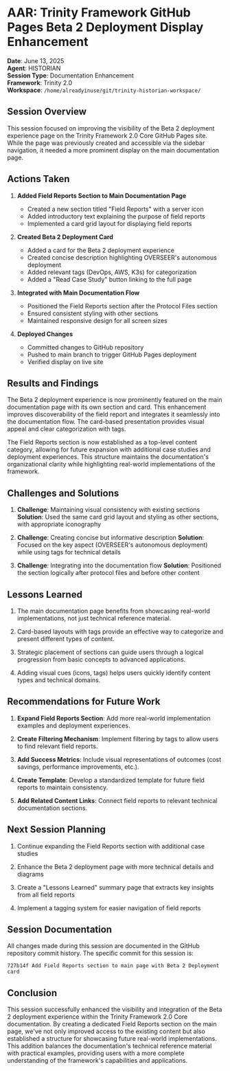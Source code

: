 # AAR: Trinity Framework GitHub Pages Beta 2 Deployment Display Enhancement

**Date**: June 13, 2025  
**Agent**: HISTORIAN  
**Session Type**: Documentation Enhancement  
**Framework**: Trinity 2.0  
**Workspace**: `/home/alreadyinuse/git/trinity-historian-workspace/`

## Session Overview

This session focused on improving the visibility of the Beta 2 deployment experience page on the Trinity Framework 2.0 Core GitHub Pages site. While the page was previously created and accessible via the sidebar navigation, it needed a more prominent display on the main documentation page.

## Actions Taken

1. **Added Field Reports Section to Main Documentation Page**
   - Created a new section titled "Field Reports" with a server icon
   - Added introductory text explaining the purpose of field reports
   - Implemented a card grid layout for displaying field reports

2. **Created Beta 2 Deployment Card**
   - Added a card for the Beta 2 deployment experience
   - Created concise description highlighting OVERSEER's autonomous deployment
   - Added relevant tags (DevOps, AWS, K3s) for categorization
   - Added a "Read Case Study" button linking to the full page

3. **Integrated with Main Documentation Flow**
   - Positioned the Field Reports section after the Protocol Files section
   - Ensured consistent styling with other sections
   - Maintained responsive design for all screen sizes

4. **Deployed Changes**
   - Committed changes to GitHub repository
   - Pushed to main branch to trigger GitHub Pages deployment
   - Verified display on live site

## Results and Findings

The Beta 2 deployment experience is now prominently featured on the main documentation page with its own section and card. This enhancement improves discoverability of the field report and integrates it seamlessly into the documentation flow. The card-based presentation provides visual appeal and clear categorization with tags.

The Field Reports section is now established as a top-level content category, allowing for future expansion with additional case studies and deployment experiences. This structure maintains the documentation's organizational clarity while highlighting real-world implementations of the framework.

## Challenges and Solutions

1. **Challenge**: Maintaining visual consistency with existing sections
   **Solution**: Used the same card grid layout and styling as other sections, with appropriate iconography

2. **Challenge**: Creating concise but informative description
   **Solution**: Focused on the key aspect (OVERSEER's autonomous deployment) while using tags for technical details

3. **Challenge**: Integrating into the documentation flow
   **Solution**: Positioned the section logically after protocol files and before other content

## Lessons Learned

1. The main documentation page benefits from showcasing real-world implementations, not just technical reference material.

2. Card-based layouts with tags provide an effective way to categorize and present different types of content.

3. Strategic placement of sections can guide users through a logical progression from basic concepts to advanced applications.

4. Adding visual cues (icons, tags) helps users quickly identify content types and technical domains.

## Recommendations for Future Work

1. **Expand Field Reports Section**: Add more real-world implementation examples and deployment experiences.

2. **Create Filtering Mechanism**: Implement filtering by tags to allow users to find relevant field reports.

3. **Add Success Metrics**: Include visual representations of outcomes (cost savings, performance improvements, etc.).

4. **Create Template**: Develop a standardized template for future field reports to maintain consistency.

5. **Add Related Content Links**: Connect field reports to relevant technical documentation sections.

## Next Session Planning

1. Continue expanding the Field Reports section with additional case studies

2. Enhance the Beta 2 deployment page with more technical details and diagrams

3. Create a "Lessons Learned" summary page that extracts key insights from all field reports

4. Implement a tagging system for easier navigation of field reports

## Session Documentation

All changes made during this session are documented in the GitHub repository commit history. The specific commit for this session is:

```
727b14f Add Field Reports section to main page with Beta 2 Deployment card
```

## Conclusion

This session successfully enhanced the visibility and integration of the Beta 2 deployment experience within the Trinity Framework 2.0 Core documentation. By creating a dedicated Field Reports section on the main page, we've not only improved access to the existing content but also established a structure for showcasing future real-world implementations. This addition balances the documentation's technical reference material with practical examples, providing users with a more complete understanding of the framework's capabilities and applications.